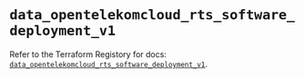 # `data_opentelekomcloud_rts_software_deployment_v1`

Refer to the Terraform Registory for docs: [`data_opentelekomcloud_rts_software_deployment_v1`](https://www.terraform.io/docs/providers/opentelekomcloud/d/rts_software_deployment_v1).
